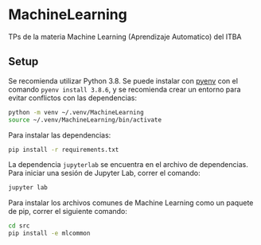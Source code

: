 # MachineLearning

TPs de la materia Machine Learning (Aprendizaje Automatico) del ITBA

## Setup

Se recomienda utilizar Python 3.8. Se puede instalar con [pyenv](https://github.com/pyenv/pyenv) con el comando `pyenv install 3.8.6`, y se recomienda crear un entorno para evitar conflictos con las dependencias:
```bash
python -m venv ~/.venv/MachineLearning
source ~/.venv/MachineLearning/bin/activate
```
Para instalar las dependencias:
```bash
pip install -r requirements.txt
```

La dependencia `jupyterlab` se encuentra en el archivo de dependencias. Para iniciar una sesión de Jupyter Lab, correr el comando:
```bash
jupyter lab
```

Para instalar los archivos comunes de Machine Learning como un paquete de pip, correr el siguiente comando:
```bash
cd src
pip install -e mlcommon
```

